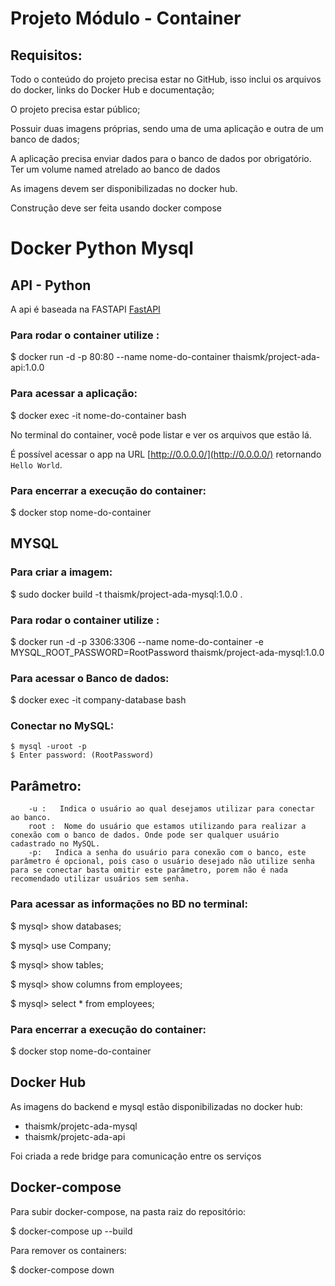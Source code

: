 # Projeto Módulo - Container

## Requisitos:

Todo o conteúdo do projeto precisa estar no GitHub, isso inclui os arquivos do docker, links do Docker Hub e documentação;

O projeto precisa estar público;

Possuir duas imagens próprias, sendo uma de uma aplicação e outra de um banco de dados;

A aplicação precisa enviar dados para o banco de dados por obrigatório.
Ter um volume named atrelado ao banco de dados

As imagens devem ser disponibilizadas no docker hub.

Construção deve ser feita usando docker compose

# Docker Python Mysql

## API - Python

A api é baseada na FASTAPI [FastAPI](https://fastapi.tiangolo.com/)

### Para rodar o container utilize :

$ docker run -d -p 80:80 --name nome-do-container thaismk/project-ada-api:1.0.0

### Para acessar a aplicação:

$ docker exec -it nome-do-container bash

No terminal do container, você pode listar e ver os arquivos que estão lá.

É possível acessar o app na URL [http://0.0.0.0/](http://0.0.0.0/) retornando `Hello World`.

### Para encerrar a execução do container:

$ docker stop nome-do-container

## MYSQL

### Para criar a imagem:

$ sudo docker build -t thaismk/project-ada-mysql:1.0.0 .

### Para rodar o container utilize :

$ docker run -d -p 3306:3306 --name nome-do-container -e MYSQL_ROOT_PASSWORD=RootPassword thaismk/project-ada-mysql:1.0.0

### Para acessar o Banco de dados:

$ docker exec -it company-database bash

### Conectar no MySQL:

    $ mysql -uroot -p
    $ Enter password: (RootPassword)

## Parâmetro:

        -u :   Indica o usuário ao qual desejamos utilizar para conectar ao banco.
        root :  Nome do usuário que estamos utilizando para realizar a conexão com o banco de dados. Onde pode ser qualquer usuário cadastrado no MySQL.
        -p:   Indica a senha do usuário para conexão com o banco, este parâmetro é opcional, pois caso o usuário desejado não utilize senha para se conectar basta omitir este parâmetro, porem não é nada recomendado utilizar usuários sem senha.

### Para acessar as informações no BD no terminal:

$ mysql> show databases;

$ mysql> use Company;

$ mysql> show tables;

$ mysql> show columns from employees;

$ mysql> select \* from employees;

### Para encerrar a execução do container:

$ docker stop nome-do-container

## Docker Hub

As imagens do backend e mysql estão disponibilizadas no docker hub:

- thaismk/projetc-ada-mysql
- thaismk/projetc-ada-api

Foi criada a rede bridge para comunicação entre os serviços

## Docker-compose

Para subir docker-compose, na pasta raiz do repositório:

$ docker-compose up --build

Para remover os containers:

$ docker-compose down
